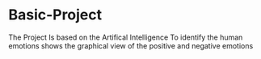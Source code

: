# Basic-Project
The Project Is based on the Artifical Intelligence To identify the human emotions shows the graphical view of the positive and negative emotions
